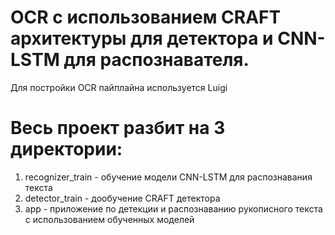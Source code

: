 # OCR с использованием CRAFT архитектуры для детектора и CNN-LSTM для распознавателя.
Для постройки OCR пайплайна используется Luigi
# Весь проект разбит на 3 директории:
1. recognizer_train - обучение модели CNN-LSTM для распознавания текста
2. detector_train - дообучение CRAFT детектора
3. app - приложение по детекции и распознаванию рукописного текста с использованием обученных моделей